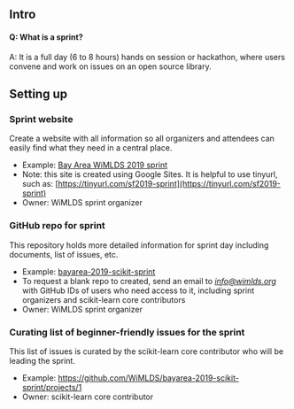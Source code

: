 

## Intro
#### Q:  What is a sprint?  
A:  It is a full day (6 to 8 hours) hands on session or hackathon, where users convene and work on issues on an open source library.  


##  Setting up

### Sprint website
Create a website with all information so all organizers and attendees can easily find what they need in a central place.  
- Example:  [Bay Area WiMLDS 2019 sprint](https://tinyurl.com/sf2019-sprint)
- Note:  this site is created using Google Sites.  It is helpful to use tinyurl, such as:  [https://tinyurl.com/sf2019-sprint](https://tinyurl.com/sf2019-sprint)
- Owner:  WiMLDS sprint organizer

### GitHub repo for sprint
This repository holds more detailed information for sprint day including documents, list of issues, etc.
- Example:  [bayarea-2019-scikit-sprint](https://github.com/WiMLDS/bayarea-2019-scikit-sprint)
- To request a blank repo to created, send an email to *info@wimlds.org* with GitHub IDs of users who need access to it, including sprint organizers and scikit-learn core contributors
- Owner:  WiMLDS sprint organizer   

### Curating list of beginner-friendly issues for the sprint
This list of issues is curated by the scikit-learn core contributor who will be leading the sprint.  
- Example:  https://github.com/WiMLDS/bayarea-2019-scikit-sprint/projects/1
- Owner:  scikit-learn core contributor

